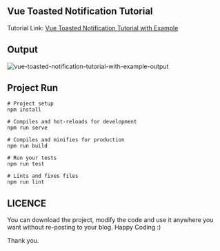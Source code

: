## Vue Toasted Notification Tutorial
Tutorial Link: [Vue Toasted Notification Tutorial with Example](https://www.mynotepaper.com/vue-toasted-notification-tutorial-with-example.html)

## Output
![vue-toasted-notification-tutorial-with-example-output](https://user-images.githubusercontent.com/13184472/66194506-6980dd00-e6b6-11e9-839a-3407f6a8be7d.gif)

## Project Run
```
# Project setup
npm install

# Compiles and hot-reloads for development
npm run serve

# Compiles and minifies for production
npm run build

# Run your tests
npm run test

# Lints and fixes files
npm run lint
```

## LICENCE
You can download the project, modify the code and use it anywhere you want without re-posting to your blog. Happy Coding :)

Thank you.